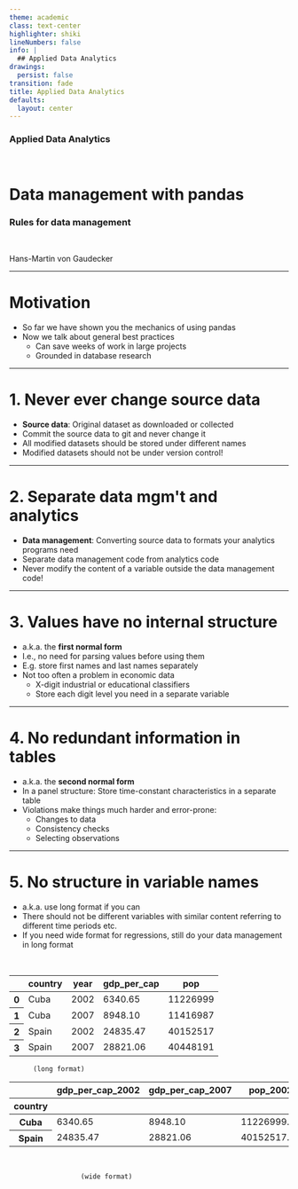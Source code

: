 ```yaml
---
theme: academic
class: text-center
highlighter: shiki
lineNumbers: false
info: |
  ## Applied Data Analytics
drawings:
  persist: false
transition: fade
title: Applied Data Analytics
defaults:
  layout: center
---
```


### Applied Data Analytics

<br>

# Data management with pandas

### Rules for data management

<br>


Hans-Martin von Gaudecker

---

# Motivation

- So far we have shown you the mechanics of using pandas
- Now we talk about general best practices
  - Can save weeks of work in large projects
  - Grounded in database research


---

# 1. Never ever change source data

- **Source data**: Original dataset as downloaded or collected
- Commit the source data to git and never change it
- All modified datasets should be stored under different names
- Modified datasets should not be under version control!


---

# 2. Separate data mgm't and analytics

- **Data management**: Converting source data to formats your analytics programs need
- Separate data management code from analytics code
- Never modify the content of a variable outside the data management code!


---

# 3. Values have no internal structure

- a.k.a. the **first normal form**
- I.e., no need for parsing values before using them
- E.g. store first names and last names separately
- Not too often a problem in economic data
  - X-digit industrial or educational classifiers
  - Store each digit level you need in a separate variable

---

# 4. No redundant information in tables

- a.k.a. the **second normal form**
- In a panel structure: Store time-constant characteristics in a
  separate table
- Violations make things much harder and error-prone:
  - Changes to data
  - Consistency checks
  - Selecting observations


---

# 5. No structure in variable names

- a.k.a. use long format if you can
- There should not be different variables with similar content referring to different
  time periods etc.
- If you need wide format for regressions, still do your data management in long format


<br/>

<div class="flex gap-4">
<div>

<table>
  <thead>
    <tr>
      <th></th>
      <th>country</th>
      <th>year</th>
      <th>gdp_per_cap</th>
      <th>pop</th>
    </tr>
  </thead>
  <tbody>
    <tr>
      <th>0</th>
      <td>Cuba</td>
      <td>2002</td>
      <td>6340.65</td>
      <td>11226999</td>
    </tr>
    <tr>
      <th>1</th>
      <td>Cuba</td>
      <td>2007</td>
      <td>8948.10</td>
      <td>11416987</td>
    </tr>
    <tr>
      <th>2</th>
      <td>Spain</td>
      <td>2002</td>
      <td>24835.47</td>
      <td>40152517</td>
    </tr>
    <tr>
      <th>3</th>
      <td>Spain</td>
      <td>2007</td>
      <td>28821.06</td>
      <td>40448191</td>
    </tr>
  </tbody>
</table>

          (long format)

</div>
<div>


<table>
  <thead>
    <tr>
      <th></th>
      <th>gdp_per_cap_2002</th>
      <th>gdp_per_cap_2007</th>
      <th>pop_2002</th>
      <th>pop_2007</th>
    </tr>
    <tr>
      <th>country</th>
      <th></th>
      <th></th>
      <th></th>
      <th></th>
    </tr>
  </thead>
  <tbody>
    <tr>
      <th>Cuba</th>
      <td>6340.65</td>
      <td>8948.10</td>
      <td>11226999.00</td>
      <td>11416987.00</td>
    </tr>
    <tr>
      <th>Spain</th>
      <td>24835.47</td>
      <td>28821.06</td>
      <td>40152517.00</td>
      <td>40448191.00</td>
    </tr>
  </tbody>
</table>

<br/>

                      (wide format)


</div>
</div>
